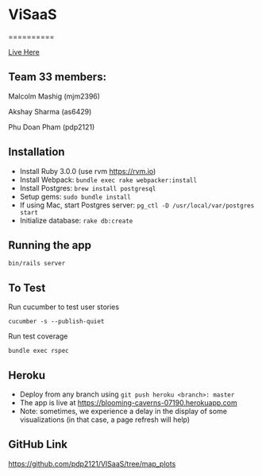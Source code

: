 # ViSaaS
==========

[Live Here](https://blooming-caverns-07190.herokuapp.com)

## Team 33 members:

Malcolm Mashig (mjm2396)

Akshay Sharma (as6429)

Phu Doan Pham (pdp2121)

## Installation
- Install Ruby 3.0.0 (use rvm https://rvm.io)
- Install Webpack: `bundle exec rake webpacker:install`
- Install Postgres: `brew install postgresql`
- Setup gems: `sudo bundle install`
- If using Mac, start Postgres server: `pg_ctl -D /usr/local/var/postgres start`
- Initialize database: `rake db:create`


## Running the app
`bin/rails server`

## To Test
Run cucumber to test user stories
```
cucumber -s --publish-quiet
```

Run test coverage
```
bundle exec rspec
```

## Heroku 
- Deploy from any branch using `git push heroku <branch>: master`
- The app is live at https://blooming-caverns-07190.herokuapp.com
- Note: sometimes, we experience a delay in the display of some visualizations (in that case, a page refresh will help)

## GitHub Link
https://github.com/pdp2121/VISaaS/tree/map_plots

